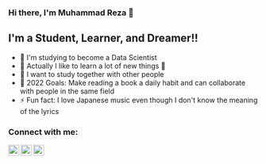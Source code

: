 ### Hi there, I'm Muhammad Reza 👋 

## I'm a Student, Learner, and Dreamer!!

- 🔭 I'm studying to become a Data Scientist
- 🌱 Actually I like to learn a lot of new things 🤣
- 👯 I want to study together with other people
- 🥅 2022 Goals: Make reading a book a daily habit and can collaborate with people in the same field
- ⚡ Fun fact: I love Japanese music even though I don't know the meaning of the lyrics

### Connect with me:

[<img align="left" alt="codeSTACKr | Twitter" width="22px" src="https://cdn.jsdelivr.net/npm/simple-icons@v3/icons/twitter.svg" />][twitter]
[<img align="left" alt="codeSTACKr | LinkedIn" width="22px" src="https://cdn.jsdelivr.net/npm/simple-icons@v3/icons/linkedin.svg" />][linkedin]
[<img align="left" alt="codeSTACKr | Instagram" width="22px" src="https://cdn.jsdelivr.net/npm/simple-icons@v3/icons/instagram.svg" />][instagram]

[twitter]: https://twitter.com/mrezaadii
[instagram]: https://www.instagram.com/mrezaadii/
[linkedin]: https://www.linkedin.com/in/rezaadinugraha/
